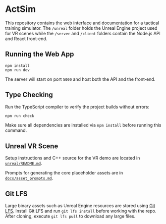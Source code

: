 # ActSim

This repository contains the web interface and documentation for a tactical
training simulator. The `/unreal` folder holds the Unreal Engine project used
for VR scenes while the `/server` and `/client` folders contain the Node.js API
and React front‑end.

## Running the Web App

```
npm install
npm run dev
```

The server will start on port `5000` and host both the API and the front‑end.

## Type Checking

Run the TypeScript compiler to verify the project builds without errors:

```bash
npm run check
```

Make sure all dependencies are installed via `npm install` before running this command.

## Unreal VR Scene

Setup instructions and C++ source for the VR demo are located in
[`unreal/README.md`](unreal/README.md).

Prompts for generating the core placeholder assets are in [`docs/asset_prompts.md`](docs/asset_prompts.md).


## Git LFS

Large binary assets such as Unreal Engine resources are stored using [Git LFS](https://git-lfs.github.com/). Install Git LFS and run `git lfs install` before working with the repo. After cloning, execute `git lfs pull` to download any large files.
